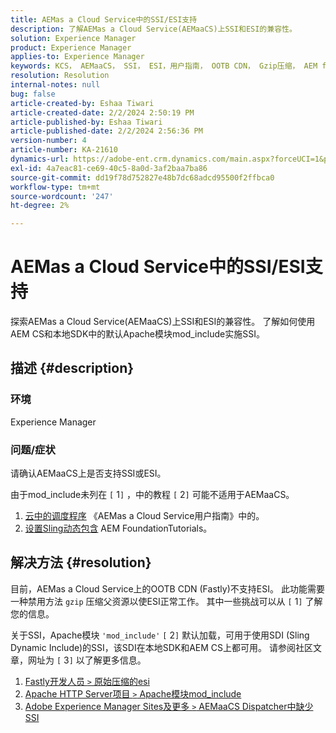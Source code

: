 ```yaml
---
title: AEMas a Cloud Service中的SSI/ESI支持
description: 了解AEMas a Cloud Service(AEMaaCS)上SSI和ESI的兼容性。
solution: Experience Manager
product: Experience Manager
applies-to: Experience Manager
keywords: KCS， AEMaaCS， SSI， ESI，用户指南， OOTB CDN， Gzip压缩， AEM foundation， SDI， SDK
resolution: Resolution
internal-notes: null
bug: false
article-created-by: Eshaa Tiwari
article-created-date: 2/2/2024 2:50:19 PM
article-published-by: Eshaa Tiwari
article-published-date: 2/2/2024 2:56:36 PM
version-number: 4
article-number: KA-21610
dynamics-url: https://adobe-ent.crm.dynamics.com/main.aspx?forceUCI=1&pagetype=entityrecord&etn=knowledgearticle&id=b9a17660-dac1-ee11-9079-6045bd006268
exl-id: 4a7eac81-ce69-40c5-8a0d-3af2baa7ba86
source-git-commit: dd19f78d752827e48b7dc68adcd95500f2ffbca0
workflow-type: tm+mt
source-wordcount: '247'
ht-degree: 2%

---
```


# AEMas a Cloud Service中的SSI/ESI支持


探索AEMas a Cloud Service(AEMaaCS)上SSI和ESI的兼容性。 了解如何使用AEM CS和本地SDK中的默认Apache模块mod_include实施SSI。

## 描述 {#description}


### <b>环境</b>

Experience Manager



### <b>问题/症状</b>

请确认AEMaaCS上是否支持SSI或ESI。

由于mod_include未列在 `[` 1`]` ，中的教程 `[` 2`]`  可能不适用于AEMaaCS。

1. [云中的调度程序](https://experienceleague.adobe.com/docs/experience-manager-cloud-service/content/implementing/content-delivery/disp-overview.html) 《AEMas a Cloud Service用户指南》中的。
2. [设置Sling动态包含](https://experienceleague.adobe.com/docs/experience-manager-learn/foundation/development/set-up-sling-dynamic-include.html) AEM FoundationTutorials。





## 解决方法 {#resolution}


目前，AEMas a Cloud Service上的OOTB CDN (Fastly)不支持ESI。 此功能需要一种禁用方法 `gzip` 压缩父资源以使ESI正常工作。 其中一些挑战可以从 `[` 1`]`  了解您的信息。

关于SSI，Apache模块 `'mod_include'` `[` 2`]`  默认加载，可用于使用SDI (Sling Dynamic Include)的SSI，该SDI在本地SDK和AEM CS上都可用。 请参阅社区文章，网址为 `[` 3`]`  以了解更多信息。

1. [Fastly开发人员 `>`  原始压缩的esi](https://developer.fastly.com/reference/vcl/statements/esi/#esi-with-origin-compression)
2. [Apache HTTP Server项目 `>`  Apache模块mod_include](https://httpd.apache.org/docs/2.4/mod/mod_include.html)
3. [Adobe Experience Manager Sites及更多 `>`  AEMaaCS Dispatcher中缺少SSI](https://experienceleaguecommunities.adobe.com/t5/adobe-experience-manager/lack-of-ssi-in-aemaacs-dispatcher/td-p/392044)
